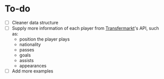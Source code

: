 # To-do

- [ ] Cleaner data structure
- [ ] Supply more information of each player from [Transfermarkt](https://rapidapi.com/apidojo/api/transfermarket)'s API, such as:
  - position the player plays
  - nationality
  - passes
  - goals
  - assists
  - appearances
- [ ] Add more examples